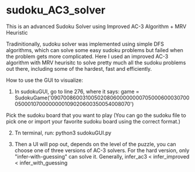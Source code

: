 # sudoku_AC3_solver
 
This is an advanced Sudoku Solver using Improved AC-3 Algorithm + MRV Heuristic

Tradinitionally, sudoku solver was implemented using simple DFS algorithms, which can solve some easy sudoku problems but failed when the problem gets more complicated. Here I used an improved AC-3 algorithm with MRV heurisitc to solve pretty much all the sudoku problems out there, including some of the hardest, fast and efficiently.

How to use the GUI to visualize:

1. In sudokuGUI, go to line 276, where it says:
game = SudokuGame('090700860031005020806000000007050006000307000500010700000000109020600350054008070')

Pick the sudoku board that you want to play (You can go the sudoku file to pick one or import your favorite sudoku board using the correct format.)

2. Tn terminal, run:
python3 sudokuGUI.py

3. Then a UI will pop out, depends on the level of the puzzle, you can choose one of three versions of AC-3 solvers. For the hard version, only "infer-with-guessing" can solve it.
Generally,  infer_ac3 < infer_improved < infer_with_guessing